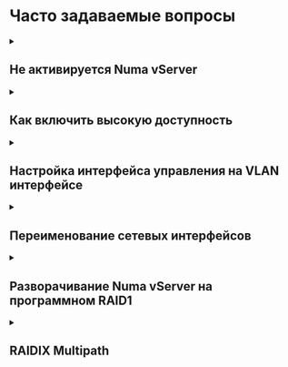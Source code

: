 # Часто задаваемые вопросы

<details><summary><h2>Не активируется Numa vServer</summary>

1. Уточнить количество физических процессоров и проверить соответствие в выданной лицензии.
2. Проверить время на сервере пользователя, если сильный разбег с фактическим, выполнить:
    - При наличии ntp сервера, ntpdate -u <адрес ntp сервера>
    - При отсутствии ntp сервера:
        - date + hwclock -w
        - Настроить правильное время в bios
</details>

<details><summary><h2>Как включить высокую доступность</summary>

Включение высокой доступности в пуле выполняется из CLI Numa vServer.

Для включения нужно выполнить команду:

`xe pool-ha-enable heartbeat-sr-uuids=<UUID общего хранилища>`

UUID общего хранилища можно узнать используя команду: `xe sr-list` или в Numa Collider, нажав на соответствующее хранилище (см. под именем хранилища).

> Примечание: рекомендуемое минимальное количество серверов для реализации высокой доступности 3 или больше. При меньшем количестве нужно установить параметр pool-ha-compute-max-host-failures-to-tolerate равным 1.

`xe pool-param-set ha-host-failures-to-tolerate=1 uuid=<UUID пула>`

UUID пула можно узнать с помощью команды: `xe pool-list`

После включение HA в пуле, можно выставить приоритеты для ВМ машин, в Numa Collider они доступны в расширенных настройках ВМ (пункт высокая доступность).

Выключение высокой доступности выполняется командой:

`xe pool-ha-disable` 

В случае, если попытка выключения высокой доступности оканчивается сообщением:

<code> The uuid you supplied was invalid. <br>
type: VDI <br>
uuid: 'uuid' </code>

Высокая доступность выключается следующей последовательностью команд:

`xe host-emergency-ha-disable --force`

`xe-toolstack-restart`

`xe pool-ha-disable`
</details>

<details><summary><h2>Настройка интерфейса управления на VLAN интерфейсе</summary>

Выполните в консоли следующие действия:

1. Получите UUID всех физических сетевых интерфейсов 

`xe pif-list params=uuid,device physical=true`

зафиксируйте UUID интерфейса (далее - PIF-UUID), где будет планируется настроить VLAN.

2. Создайте сеть, имя может быть произвольным, например MGT. Зафиксируйте UUID новой сети (далее NET-UUID). 

`xe network-create name-label=MGT`

3. Создайте VLAN, используя PIF-UUID и NET-UUID, после создания зафиксируйте UUID нового интерфейса (далее - VLAN-UUID)

`xe vlan-create pif-uuid=PIF-UUID network-uuid=NET-UUID vlan=vlan_тег` 

4. Подключите виртуальный интерфейс

`xe pif-plug uuid=VLAN-UUID`

5. Перенастройте менеджмент интерфейс:
    - Для работы в режиме DHCP: 
    
    `xe pif-reconfigure-ip uuid=VLAN-UUID mode=dhcp`

    - Для ввода статических настроек выполните: 
    
    `xe pif-reconfigure-ip uuid=VLAN-UUID mode=static IP=192.168.1.1 gateway=192.168.1.254 netmask=255.255.255.0 DNS=8.8.4.4`

6. Назначьте интерфейс управляющим: 

`xe host-management-reconfigure pif-uuid=VLAN-UUID`

Подсказка: можно использовать для автодополнения клавишу `Tab`
</details>

<details><summary><h2>Переименование сетевых интерфейсов</summary>

Переименование сетевых интерфейсов осуществляется через скрипт `interface_rename.py` (`/nix/store/fgsdwjhnb7fy9a9cac9k90jkzmv8m62g-interface-rename/libexec/interface_rename.py`).

1. Просмотр актуального перечня сетевых интерфейсов: 

`/nix/store/fgsdwjhnb7fy9a9cac9k90jkzmv8m62g-interface-rename/libexec/interface_rename.py -l`

2. Переименование интерфейса: 

`/nix/store/fgsdwjhnb7fy9a9cac9k90jkzmv8m62g-interface-rename/libexec/interface_rename.py -u <eth_name>=MAC|PCI`

3. Для применения изменений необходимо выполнить перезагрузку сервера: 

`reboot`

Пример: 

```[root@vserver-icnwkawg:~]# /nix/store/
fgsdwjhnb7fy9a9cac9k90jkzmv8m62g-interface-rename/libexec/interface_rename.py -l
Name   MAC                PCI              ethN  Phys  SMBios  Driver  Version  Firmware  
eth0   00:50:b6:5b:ca:6a  0000:02:00.0[0]  eth0                igb     5.4.0-k  3.25, 0x800005cc
eth1   00:50:b6:5b:ca:7a  0000:03:00.0[0]  eth1                igb     5.4.0-k  3.25, 0x800005cc
eth2   00:50:b6:5b:ca:8a  0000:04:00.0[0]  eth2                igb     5.4.0-k  3.25, 0x800005d0
eth3   00:50:b6:5b:ca:8b  0000:05:00.0[0]  eth3                igb     5.4.0-k  3.25, 0x800005d0
 
[root@vserver-icnwkawg:~]# /nix/store/
fgsdwjhnb7fy9a9cac9k90jkzmv8m62g-interface-rename/libexec/interface_rename.py -u eth0=0000:03:00.0[0] eth1=0000:02:00.0[0]
INFO     [2023-08-04 17:31:55] Performing manual update of rules.  Not actually renaming interfaces
INFO     [2023-08-04 17:31:55] All done
 
[root@vserver-icnwkawg:~]# reboot
```

> Примечание: Недопустимо использование двумя интерфейсами одного MAC или PCI-ID. Переименовывать необходимо парами либо всем списком.
</details>

<details><summary><h2>Разворачивание Numa vServer на программном RAID1</summary>

> Для версии ПО 1.1.87f2fd8a5 (от 09.08.2023) и выше 

Для установки Numa vServer на RAID необходимо:

1. Загрузить Numa vServer с USB-накопителя.
2. На экране загрузки выбрать пункт загрузки "Консоль инсталлятора".
3. В консоли создать массив RAID1, например, из блочных устройств `/dev/sda` и `/dev/sdb`:

`mdadm -C /dev/md0 -l1 -n2 /dev/sda /dev/sdb --metadata=0.90`

4. Запустить установщик Numa vServer: 

`tui-installer`

5. Дальнейшая установка должна осуществляться согласно инструкции (Серверная доверенная виртуальная среда функционирования программных
средств Numa vServer. Руководство администратора. Установка, настройка Numa vServer. 643.АМБН.00021-01 32 01), в качестве целевого устройства для установки необходимо выбрать созданный ранее RAID массив. В текущем примере `/dev/md0`
</details>

<details><summary><h2>RAIDIX Multipath</summary>

Ввиду того, что RAIDIX использует нестандартный SCSI ID, для работы MPIO необходимо модифицировать `multipath.conf`

```
device {
vendor "Raidix"
product ".*"
path_grouping_policy "group_by_prio"
    path_selector "round-robin 0"
    path_checker        "tur"
    prio "alua"
    failback immediate
    rr_min_io 100
    rr_weight "priorities"
    no_path_retry 12
    features "1 queue_if_no_path"
    hardware_handler "1 alua"
    getuid_callout "/nix/store/8kgyilcahwfql5q2lnkdbkbck50v13da-systemd-245/lib/udev/scsi_id --whitelisted --replace-whitespace --device=/dev/%n"
}
```

Ключевой параметр и команда содержится в строке `getuid_callout`
</details>

